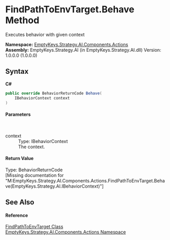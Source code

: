 # FindPathToEnvTarget.Behave Method 
 

Executes behavior with given context

**Namespace:**&nbsp;<a href="N_EmptyKeys_Strategy_AI_Components_Actions">EmptyKeys.Strategy.AI.Components.Actions</a><br />**Assembly:**&nbsp;EmptyKeys.Strategy.AI (in EmptyKeys.Strategy.AI.dll) Version: 1.0.0.0 (1.0.0.0)

## Syntax

**C#**<br />
``` C#
public override BehaviorReturnCode Behave(
	IBehaviorContext context
)
```


#### Parameters
&nbsp;<dl><dt>context</dt><dd>Type: IBehaviorContext<br />The context.</dd></dl>

#### Return Value
Type: BehaviorReturnCode<br />\[Missing <returns> documentation for "M:EmptyKeys.Strategy.AI.Components.Actions.FindPathToEnvTarget.Behave(EmptyKeys.Strategy.AI.IBehaviorContext)"\]

## See Also


#### Reference
<a href="T_EmptyKeys_Strategy_AI_Components_Actions_FindPathToEnvTarget">FindPathToEnvTarget Class</a><br /><a href="N_EmptyKeys_Strategy_AI_Components_Actions">EmptyKeys.Strategy.AI.Components.Actions Namespace</a><br />